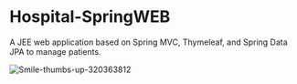 # Hospital-SpringWEB
 A JEE web application based on Spring MVC, Thymeleaf, and Spring Data JPA to manage patients.



![Smile-thumbs-up-320363812](https://github.com/koalafarmer/Product-JPA/assets/165585738/1bdc48d6-c088-4e44-a0ba-4c577231156c)
